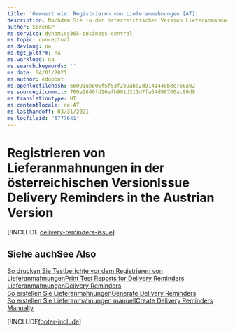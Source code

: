 ```yaml
---
title: 'Gewusst wie: Registrieren von Lieferanmahnungen [AT]'
description: Nachdem Sie in der österreichischen Version Lieferanmahnungen erstellt haben, müssen Sie sie registrieren und ausdrucken, damit Sie die Benachrichtigungen an Kreditoren senden können. Vor der Registrierung der Lieferbenachrichtigungen können Sie einen Testbericht drucken.
author: SorenGP
ms.service: dynamics365-business-central
ms.topic: conceptual
ms.devlang: na
ms.tgt_pltfrm: na
ms.workload: na
ms.search.keywords: ''
ms.date: 04/01/2021
ms.author: edupont
ms.openlocfilehash: 66091ab006f5f53f2b9aba2d9141448b8e766a02
ms.sourcegitcommit: 766e2840fd16efb901d211d7fa64d96766ac99d9
ms.translationtype: HT
ms.contentlocale: de-AT
ms.lasthandoff: 03/31/2021
ms.locfileid: "5777641"
---
```

# <a name="issue-delivery-reminders-in-the-austrian-version"></a><span data-ttu-id="eb371-104">Registrieren von Lieferanmahnungen in der österreichischen Version</span><span class="sxs-lookup"><span data-stu-id="eb371-104">Issue Delivery Reminders in the Austrian Version</span></span>

[!INCLUDE [delivery-reminders-issue](../includes/ATCHDE/delivery-reminders-issue.md)] 

## <a name="see-also"></a><span data-ttu-id="eb371-105">Siehe auch</span><span class="sxs-lookup"><span data-stu-id="eb371-105">See Also</span></span>

[<span data-ttu-id="eb371-106">So drucken Sie Testberichte vor dem Registrieren von Lieferanmahnungen</span><span class="sxs-lookup"><span data-stu-id="eb371-106">Print Test Reports for Delivery Reminders</span></span>](how-to-print-test-reports-for-delivery-reminders.md)  
[<span data-ttu-id="eb371-107">Lieferanmahnungen</span><span class="sxs-lookup"><span data-stu-id="eb371-107">Delivery Reminders</span></span>](delivery-reminders.md)  
[<span data-ttu-id="eb371-108">So erstellen Sie Lieferanmahnungen</span><span class="sxs-lookup"><span data-stu-id="eb371-108">Generate Delivery Reminders</span></span>](how-to-generate-delivery-reminders.md)  
[<span data-ttu-id="eb371-109">So erstellen Sie Lieferanmahnungen manuell</span><span class="sxs-lookup"><span data-stu-id="eb371-109">Create Delivery Reminders Manually</span></span>](how-to-create-delivery-reminders-manually.md)  


[!INCLUDE[footer-include](../../includes/footer-banner.md)]